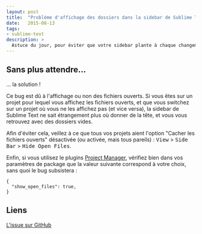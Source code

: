 ```yaml
---
layout: post
title:  "Problème d'affichage des dossiers dans la sidebar de Sublime Text 3"
date:   2015-08-13
tags:
- sublime-text
description: >
  Astuce du jour, pour éviter que votre sidebar plante à chaque changement de projet.
---
```


## Sans plus attendre...

... la solution !

Ce bug est dû à l'affichage ou non des fichiers ouverts. Si vous êtes sur un projet pour lequel vous affichez les fichiers ouverts, et que vous switchez sur un projet où vous ne les affichez pas (et vice versa), la sidebar de Sublime Text ne sait étrangement plus où donner de la tête, et vous vous retrouvez avec des dossiers vides.

Afin d'éviter cela, veillez à ce que tous vos projets aient l'option "Cacher les fichiers ouverts" désactivée (ou activée, mais tous pareils) : <kbd>View</kbd> > <kbd>Side Bar</kbd> > <kbd>Hide Open Files</kbd>.

Enfin, si vous utilisez le plugins [Project Manager](https://packagecontrol.io/packages/Project%20Manager), vérifiez bien dans vos paramètres de package que la valeur suivante correspond à votre choix, sans quoi le bug subsistera :

    {
      "show_open_files": true,
    }

## Liens

[L'issue sur GitHub](https://github.com/SublimeTextIssues/Core/issues/62)
